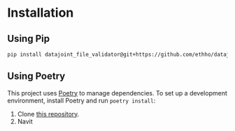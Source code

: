 # Installation

## Using Pip

```bash
pip install datajoint_file_validator@git+https://github.com/ethho/datajoint-file-validator.git
```

## Using Poetry

This project uses [Poetry](https://python-poetry.org/) to manage dependencies. To set up a development environment, install Poetry and run `poetry install`:

1. Clone [this repository](https://github.com/ethho/datajoint-file-validator.git).
2. Navit